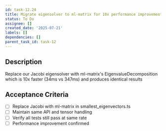 ```yaml
---
id: task-12.24
title: Migrate eigensolver to ml-matrix for 10x performance improvement
status: To Do
assignee: []
created_date: '2025-07-21'
labels: []
dependencies: []
parent_task_id: task-12
---
```


## Description

Replace our Jacobi eigensolver with ml-matrix's EigenvalueDecomposition which is 10x faster (34ms vs 347ms) and produces identical results

## Acceptance Criteria

- [ ] Replace Jacobi with ml-matrix in smallest_eigenvectors.ts
- [ ] Maintain same API and tensor handling
- [ ] Verify all tests still pass at same rate
- [ ] Performance improvement confirmed
